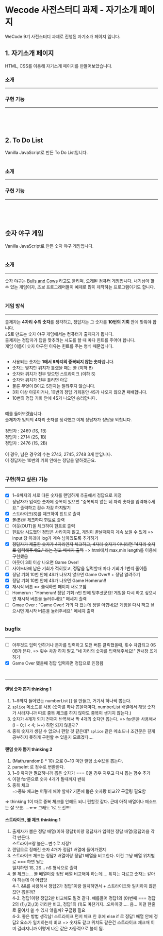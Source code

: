 # Wecode 사전스터디 과제 - 자기소개 페이지

WeCode 9기 사전스터디 과제로 진행된 자기소개 페이지 입니다.

## 1. 자기소개 페이지

HTML, CSS를 이용해 자기소개 페이지를 만들어보았습니다.

### 소개

---

### 구현 기능

---

<br/><br/><br/>

## 2. To Do List

Vanilla JavaScript로 만든 To Do List입니다.<br /><br/>

### 소개

---

### 구현 기능

---

<br/><br/><br/>

## 숫자 야구 게임

Vanilla JavaScript로 만든 숫자 야구 게임입니다.<br /><br/>

### 소개

---

숫자 야구는 [Bulls and Cows](https://en.wikipedia.org/wiki/Bulls_and_Cows) 라고도 불리며, 오래된 컴퓨터 게임입니다. 내기삼아 할 수 있는 게임이자, 초보 프로그래머들이 예제로 많이 제작하는 프로그램이기도 합니다.<br /><br />

### 게임 방식

---

출제자는 **4자리 수의 숫자**를 생각하고, 정답자는 그 숫자를 **10번의 기회** 안에 맞춰야 합니다.<br />
JS로 만드는 숫자 야구 게임에서는 컴퓨터가 출제자가 됩니다.<br />
출제자는 정답자가 답을 맞추려는 시도를 할 때 마다 힌트를 주어야 합니다.<br />
게임 이름이 숫자 야구인 이유는 힌트를 주는 형식 때문입니다.<br /><br />

- 사용되는 숫자는 **1에서 9까지의 중복되지 않는 숫자**입니다.<br />
- 숫자는 맞지만 위치가 틀렸을 때는 볼 (이하 B)<br />
- 숫자와 위치가 전부 맞으면 스트라이크 (이하 S)<br />
- 숫자와 위치가 전부 틀리면 아웃<br />
- 물론 무엇이 B이고 S인지는 알려주지 않습니다.<br />
- 3회 이상 아웃이거나, 10번의 정답 기회동안 4S가 나오지 않으면 패배합니다.<br />
- 10번의 정답 기회 안에 4S가 나오면 승리합니다.<br /><br />

예를 들어보겠습니다.<br />
출제자가 임의의 4자리 숫자를 생각했고 이제 정답자가 정답을 외칩니다.<br /><br />
정답자 : 2469 (1S, 1B)<br />
정답자 : 2714 (2S, 1B)<br />
정답자 : 2476 (1S, 2B)<br /><br />
이 경우, 남은 경우의 수는 2743, 2745, 2748 3개 뿐입니다.<br />
이 정답자는 10번의 기회 안에는 정답을 말하겠군요.<br /><br />

### 구현(하고 싶은) 기능

---

- [x] 1~9까지의 서로 다른 숫자를 랜덤하게 추출해서 정답으로 지정
- [ ] 정답자가 입력한 숫자에 중복이 있으면 "중복되지 않는 네 자리 숫자를 입력해주세요." 출력하고 횟수 차감 하지말기
- [x] 스트라이크(S)를 체크하여 힌트로 출력
- [x] 볼(B)을 체크하여 힌트로 출력
- [ ] 아웃(OUT)을 체크하여 힌트로 출력
- [ ] 힌트랑 시도했던 정답은 사라지지 않고, 게임이 끝날때까지 계속 보일 수 있게 => input 창 아래에 log가 계속 남아있도록 추가하기
- [x] ~~정답자가 제출한 숫자가 4자리인지 체크하고, 4자리 숫자가 아니라면 "4자리 숫자로 입력해주세요." 라는 경고 메세지 출력~~ => html에서 max,min length를 이용해 구현했음
- [ ] 아웃이 3회 이상 나오면 Game Over!
- [ ] 사이드바에 남은 기회가 적혀있고, 정답을 입력할때 마다 기회가 1번씩 줄어듬
- [x] 정답 기회 10번 안에 4S가 나오지 않으면 Game Over!! + 정답 알려주기
- [x] 정답 기회 10번 안에 4S가 나오면 Game Homerun!!
- [x] 재시작 버튼 => 클릭하면 페이지 새로고침
- [ ] Homerun : "Homerun! 정답 기회 n번 만에 맞추셨군요! 게임을 다시 하고 싶으시면 재시작 버튼을 눌러주세요" 메세지 출력
- [ ] Gmae Over : "Game Over! 거의 다 왔는데 정말 아깝네요! 게임을 다시 하고 싶으시면 재시작 버튼을 눌러주세요" 메세지 출력<br /><br />

### bugfix

---

- [ ] 아무것도 입력 안하거나 문자를 입력하고 도전 버튼 클릭했을때, 횟수 차감되고 0S 0B가 뜬다.
      => 횟수 차감 하지 말고 "네 자리의 숫자를 입력해주세요!" 안내창 뜨게 하기
- [x] Game Over 됐을때 정답 입력하면 정답으로 인정됨

<br />

---

#### 랜덤 숫자 뽑기 thinking 1

1. 1~9까지 들어있는 numberList [] 을 만들고, 거기서 하나씩 뽑는다.
2. `splice` 메소드를 사용 (숫자를 하나 뽑을때마다, numberList 배열에서 해당 숫자가 사라지니까 따로 중복 체크를 하지 않아도 중복이 생기지 않는다.)
3. 숫자가 4개가 되기 전까지 반복해서 딱 4개의 숫자만 뽑는다. => for문을 사용해서 (i = 0; i < 4; i++) 하면 되지 않을까?
4. 중복 숫자가 생길 수 없으니 편할 것 같은데? `splice` 같은 메소드나 조건문은 깊게 공부하지 못하게 구현할 수 있을지 모르겠다....

#### 랜덤 숫자 뽑기 thinking 2

1. (Math.random() \* 10) 으로 0~10 미만 랜덤 소수값을 뽑는다.
2. parseInt 로 정수로 변환한다.<br />
3. 1~9 까지만 필요하니까 뽑은 숫자가 === 0일 경우 지우고 다시 뽑는 함수 추가
4. 이걸 for문으로 숫자 4개가 될때까지 반복
5. 중복 체크<br />
   =>중복 체크는 어떻게 해야 할까? 기존에 뽑은 숫자랑 비교?? 구글링 필요함

=> thinking 1이 따로 중복 체크를 안해도 되니 편할것 같다. 근데 아직 배열이나 메소드는 잘 모름.....ㅠㅠ 그래도 1로 도전!!!!

#### 스트라이크, 볼 체크 thinking 1

1. 출제자가 뽑은 정답 배열(이하 정답1)이랑 정답자가 입력한 정답 배열(정답2)을 각각 만든다.<br />스트라이크랑 볼은...변수로 지정?
2. 랜덤으로 정해진 숫자 4개가 정답1 배열에 들어가겠지
3. 스트라이크 체크는 정답2 배열이랑 정답1 배열을 비교한다. 이건 그냥 배열 위치별로 === 하면 될듯<br />
   일치하면 1S, 2S... nS 형식으로 출력
4. 볼 체크는... 볼 배열이랑 정답 배열 비교해야 하는데.... 위치는 다르고 숫자는 같아야 하는데 아 어렵당<br/>
   4-1. &&를 사용해서 정답2가 정답1이랑 일치하면서 + 스트라이크와 일치하지 않은 값만 뽑을까?<br />
   4-2. 정답1이랑 정답2만 비교해도 될것 같다. 예를들어 정답1의 (0)번째 === 정답2의 (1),(2),(3) 끼리만 비교, 정답1의 (1)도 마찬가지...오마이갓..... 음... 이걸 한줄로 줄여서 쓸 수 있지 않을까? 구글링 필요<br />
   4-3. 좋은 방법 생각남! 스트라이크 먼저 체크 한 후에 else if 로 정답1 배열 안에 정답2 요소가 일치하는지 비교 => 숫자도 같고 위치도 같은건 스트라이크 체크때 이미 걸러지니까 이렇게 나온 값은 자동적으로 볼이 됨.
